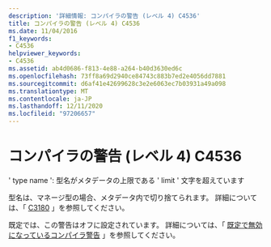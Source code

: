 ```yaml
---
description: '詳細情報: コンパイラの警告 (レベル 4) C4536'
title: コンパイラの警告 (レベル 4) C4536
ms.date: 11/04/2016
f1_keywords:
- C4536
helpviewer_keywords:
- C4536
ms.assetid: ab4d0686-f813-4e88-a264-b40d3630ed6c
ms.openlocfilehash: 73ff8a69d2940ce84743c883b7ed2e4056dd7881
ms.sourcegitcommit: d6af41e42699628c3e2e6063ec7b03931a49a098
ms.translationtype: MT
ms.contentlocale: ja-JP
ms.lasthandoff: 12/11/2020
ms.locfileid: "97206657"
---
```

# <a name="compiler-warning-level-4-c4536"></a>コンパイラの警告 (レベル 4) C4536

' type name ': 型名がメタデータの上限である ' limit ' 文字を超えています

型名は、マネージ型の場合、メタデータ内で切り捨てられます。 詳細については、「 [C3180](../../error-messages/compiler-errors-2/compiler-error-c3180.md) 」を参照してください。

既定では、この警告はオフに設定されています。 詳細については、「 [既定で無効になっているコンパイラ警告](../../preprocessor/compiler-warnings-that-are-off-by-default.md) 」を参照してください。
